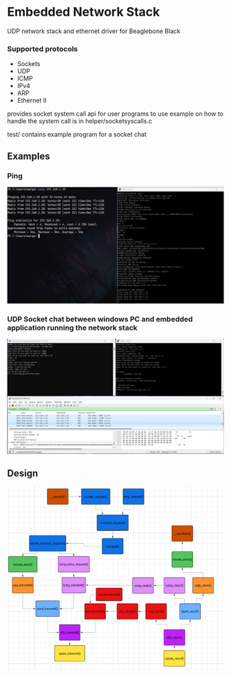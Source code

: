 # Embedded Network Stack

UDP network stack and ethernet driver for Beaglebone Black

### Supported protocols
- Sockets
- UDP
- ICMP
- IPv4
- ARP
- Ethernet II

provides socket system call api for user programs to use
example on how to handle the system call is in helper/socketsyscalls.c

test/ contains example program for a socket chat

## Examples

### Ping

![alt text](https://github.com/marwan475/Embedded-Network-Stack/blob/main/docs/ping.png)

### UDP Socket chat between windows PC and embedded application running the network stack

![alt text](https://github.com/marwan475/Embedded-Network-Stack/blob/main/docs/schat.png)

## Design

![alt text](https://github.com/marwan475/Embedded-Network-Stack/blob/main/docs/Screenshot%202025-04-03%20043002.png)

